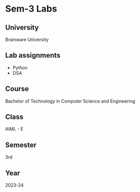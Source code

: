 # Sem-3 Labs

## University
Brainware University

## Lab assignments
- Python
- DSA

## Course
Bachelor of Technology in Computer Science and Engineering

## Class
AIML - E

## Semester
3rd

## Year
2023-24
